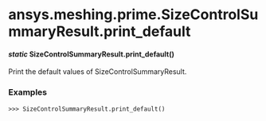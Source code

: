 # ansys.meshing.prime.SizeControlSummaryResult.print_default

#### *static* SizeControlSummaryResult.print_default()

Print the default values of SizeControlSummaryResult.

### Examples

```pycon
>>> SizeControlSummaryResult.print_default()
```

<!-- !! processed by numpydoc !! -->

